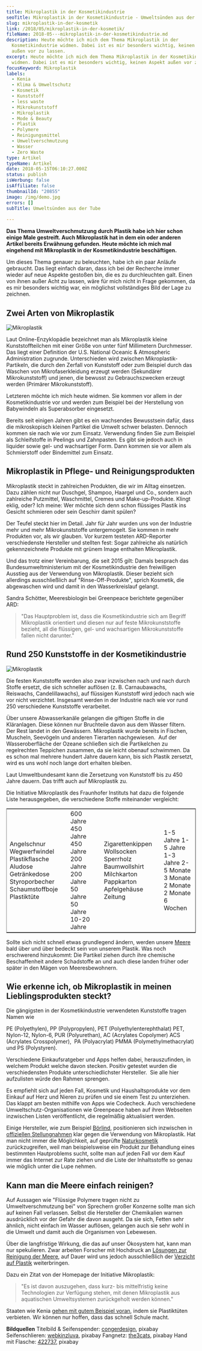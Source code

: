 ```yaml
---
title: Mikroplastik in der Kosmetikindustrie
seoTitle: Mikroplastik in der Kosmetikindustrie - Umweltsünden aus der Tube
slug: mikroplastik-in-der-kosmetik
link: /2018/05/mikroplastik-in-der-kosmetik/
fileName: 2018-05---mikroplastik-in-der-kosmetikindustrie.md
description: Heute möchte ich mich dem Thema Mikroplastik in der
  Kosmetikindustrie widmen. Dabei ist es mir besonders wichtig, keinen Aspekt
  außen vor zu lassen.
excerpt: Heute möchte ich mich dem Thema Mikroplastik in der Kosmetikindustrie
  widmen. Dabei ist es mir besonders wichtig, keinen Aspekt außen vor zu lassen.
focusKeyword: Mikroplastik
labels:
  - Kenia
  - Klima & Umweltschutz
  - Kosmetik
  - Kunststoff
  - less waste
  - Mikrokunststoff
  - Mikroplastik
  - Mode & Beauty
  - Plastik
  - Polymere
  - Reinigungsmittel
  - Umweltverschmutzung
  - Wasser
  - Zero Waste
type: Artikel
typeName: Artikel
date: 2018-05-15T06:10:27.000Z
status: publish
isWerbung: false
isAffiliate: false
thumbnailId: "20855"
image: /img/demo.jpg
errors: []
subTitle: Umweltsünden aus der Tube
  
---
```


**Das Thema Umweltverschmutzung durch Plastik habe ich hier schon einige Male
gestreift. Auch Mikroplastik hat in dem ein oder anderen Artikel bereits
Erwähnung gefunden. Heute möchte ich mich mal eingehend mit Mikroplastik in der
Kosmetikindustrie beschäftigen.**

Um dieses Thema genauer zu beleuchten, habe ich ein paar Anläufe gebraucht. Das
liegt einfach daran, dass ich bei der Recherche immer wieder auf neue Aspekte
gestoßen bin, die es zu durchleuchten galt. Einen von ihnen außer Acht zu
lassen, wäre für mich nicht in Frage gekommen, da es mir besonders wichtig war,
ein möglichst vollständiges Bild der Lage zu zeichnen.

## Zwei Arten von Mikroplastik

![Mikroplastik](http://cardamonchai.com/wp-content/uploads/2018/05/soap-dispenser-2337697_640-400x252.jpg)

Laut Online-Enzyklopädie bezeichnet man als Mikroplastik kleine
Kunststoffteilchen mit einer Größe von unter fünf Millimetern Durchmesser. Das
liegt einer Definition der U.S. National Oceanic &amp; Atmospheric
Administration zugrunde. Unterschieden wird zwischen Mikroplastik-Partikeln, die
durch den Zerfall von Kunststoff oder zum Beispiel durch das Waschen von
Mikrofaserkleidung erzeugt werden (Sekundärer Mikrokunststoff) und jenen, die
bewusst zu Gebrauchszwecken erzeugt werden (Primärer Mikrokunststoff).

Letzteren möchte ich mich heute widmen. Sie kommen vor allem in der
Kosmetikindustrie vor und werden zum Beispiel bei der Herstellung von
Babywindeln als Superabsorber eingesetzt.

Bereits seit einigen Jahren gibt es ein wachsendes Bewusstsein dafür, dass die
mikroskopisch kleinen Partikel die Umwelt schwer belasten. Dennoch kommen sie
nach wie vor zum Einsatz. Verwendung finden Sie zum Beispiel als Schleifstoffe
in Peelings und Zahnpasten. Es gibt sie jedoch auch in liquider sowie gel- und
wachsartiger Form. Dann kommen sie vor allem als Schmierstoff oder Bindemittel
zum Einsatz.

## Mikroplastik in Pflege- und Reinigungsprodukten

Mikroplastik steckt in zahlreichen Produkten, die wir im Alltag einsetzen. Dazu
zählen nicht nur Duschgel, Shampoo, Haargel und Co., sondern auch zahlreiche
Putzmittel, Waschmittel, Cremes und Make-up-Produkte. Klingt eklig, oder? Ich
meine: Wer möchte sich denn schon flüssiges Plastik ins Gesicht schmieren oder
sein Geschirr damit spülen?

Der Teufel steckt hier im Detail. Jahr für Jahr wurden uns von der Industrie
mehr und mehr Mikrokunststoffe untergemogelt. Sie kommen in mehr Produkten vor,
als wir glauben. Vor kurzem testeten ARD-Reporter verschiedenste Hersteller und
stellten fest: Sogar zahlreiche als natürlich gekennzeichnete Produkte mit
grünem Image enthalten Mikroplastik.

Und das trotz einer Vereinbarung, die seit 2015 gilt: Damals besprach das
Bundesumweltministerium mit der Kosmetikindustrie den freiwilligen Ausstieg aus
der Verwendung von Mikroplastik. Dieser bezieht sich allerdings ausschließlich
auf "Rinse-Off-Produkte", sprich Kosmetik, die abgewaschen wird und damit in den
Wasserkreislauf gelangt.

Sandra Schötter, Meeresbiologin bei Greenpeace berichtete gegenüber ARD:

> "Das Hauptproblem ist, dass die Kosmetikindustrie sich am Begriff Mikroplastik
> orientiert und diesen nur auf feste Mikrokunststoffe bezieht, all die
> flüssigen, gel- und wachsartigen Mikrokunststoffe fallen nicht darunter."

## Rund 250 Kunststoffe in der Kosmetikindustrie

![Mikroplastik](http://cardamonchai.com/wp-content/uploads/2018/05/safety-net-3289548_640-400x266.jpg)

Die festen Kunststoffe werden also zwar inzwischen nach und nach durch Stoffe
ersetzt, die sich schneller auflösen (z. B. Carnaubawachs, Reiswachs,
Candelillawachs), auf flüssigen Kunststoff wird jedoch nach wie vor nicht
verzichtet. Insgesamt werden in der Industrie nach wie vor rund 250 verschiedene
Kunststoffe verarbeitet.

Über unsere Abwasserkanäle gelangen die giftigen Stoffe in die Kläranlagen.
Diese können nur Bruchteile davon aus dem Wasser filtern. Der Rest landet in den
Gewässern. Mikroplastik wurde bereits in Fischen, Muscheln, Seevögeln und
anderen Tierarten nachgewiesen.  Auf der Wasseroberfläche der Ozeane schließen
sich die Partikelchen zu regelrechten Teppichen zusammen, da sie leicht obenauf
schwimmen. Da es schon mal mehrere hundert Jahre dauern kann, bis sich Plastik
zersetzt, wird es uns wohl noch lange dort erhalten bleiben.

Laut Umweltbundesamt kann die Zersetzung von Kunststoff bis zu 450 Jahre dauern.
Das trifft auch auf Mikroplastik zu.

Die Initiative Mikroplastik des Fraunhofer Instituts hat dazu die folgende Liste
herausgegeben, die verschiedene Stoffe miteinander vergleicht:

<table border="1" rules="groups">
<tbody>
<tr>
<td>Angelschnur
Wegwerfwindel
Plastikflasche
Aludose
Getränkedose
Styroporbecher
Schaumstoffboje
Plastiktüte</td>
<td>600 Jahre
450 Jahre
450 Jahre
200 Jahre
200 Jahre
50 Jahre
50 Jahre
10-20 Jahre</td>
<td></td>
<td>Zigarettenkippen
Wollsocken
Sperrholz
Baumwollshirt
Milchkarton
Pappkarton
Apfelgehäuse
Zeitung</td>
<td>1-5 Jahre
1-5 Jahre
1-3 Jahre
2-5 Monate
3 Monate
2 Monate
2 Monate
6 Wochen</td>
</tr>
</tbody>
</table>

Sollte sich nicht schnell etwas grundlegend ändern, werden unsere
[Meere](/2018/03/world-ocean-summit-2018/) bald über und über bedeckt sein von
unserem Plastik. Was noch erschwerend hinzukommt: Die Partikel ziehen durch ihre
chemische Beschaffenheit andere Schadstoffe an und auch diese landen früher oder
später in den Mägen von Meeresbewohnern.

## Wie erkenne ich, ob Mikroplastik in meinen Lieblingsprodukten steckt?

Die gängigsten in der Kosmetikindustrie verwendeten Kunststoffe tragen Namen wie

PE (Polyethylen), PP (Polypropylen), PET (Polyethylenterephthalat) PET,
Nylon-12, Nylon-6, PUR (Polyurethan), AC (Acrylates Copolymer) ACS (Acrylates
Crosspolymer),  PA (Polyacrylat) PMMA (Polymethylmethacrylat) und PS
(Polystyren).

Verschiedene Einkaufsratgeber und Apps helfen dabei, herauszufinden, in welchem
Produkt welche davon stecken. Positiv getestet wurden die verschiedensten
Produkte unterschiedlichster Hersteller.  Sie alle hier aufzulisten würde den
Rahmen sprengen.

Es empfiehlt sich auf jeden Fall, Kosmetik und Haushaltsprodukte vor dem Einkauf
auf Herz und Nieren zu prüfen und sie einem Test zu unterziehen. Das klappt am
besten mithilfe von Apps wie Codecheck. Auch verschiedene
Umweltschutz-Organisationen wie Greenpeace haben auf ihren Webseiten inzwischen
Listen veröffentlicht, die regelmäßig aktualisiert werden.

Einige Hersteller, wie zum Beispiel [Börlind](https://www.boerlind.com/),
positionieren sich inzwischen in
[offiziellen Stellungnahmen](https://www.boerlind.com/ab/wp-content/uploads/2015/07/Stellungnahme_Mikroplastik_0215.pdf)
klar gegen die Verwendung von Mikroplastik. Hat man nicht immer die Möglichkeit,
auf geprüfte [Naturkosmetik](/2018/03/vegane-kosmetik-und-naturkosmetik/)
zurückzugreifen, weil man beispielsweise ein Produkt zur Behandlung eines
bestimmten Hautproblems sucht, sollte man auf jeden Fall vor dem Kauf immer das
Internet zur Rate ziehen und die Liste der Inhaltsstoffe so genau wie möglich
unter die Lupe nehmen.

## Kann man die Meere einfach reinigen?

Auf Aussagen wie "Flüssige Polymere tragen nicht zu Umweltverschmutzung bei" von
Sprechern großer Konzerne sollte man sich auf keinen Fall verlassen. Selbst die
Hersteller der Chemikalien warnen ausdrücklich vor der Gefahr die davon ausgeht.
Da sie sich, Fetten sehr ähnlich, nicht einfach im Wasser auflösen, gelangen
auch sie sehr wohl in die Umwelt und damit auch die Organismen von Lebewesen.

Über die langfristige Wirkung, die das auf unser Ökosystem hat, kann man nur
spekulieren. Zwar arbeiten Forscher mit Hochdruck an
[Lösungen zur Reinigung der Meere](/2018/04/forscher-hoffen-auf-plastikfressendes-enzym/),
auf Dauer wird uns jedoch ausschließlich der
[Verzicht auf Plastik](/2017/04/interview-mit-zero-waste-aktivistin-vio/)
weiterbringen.

Dazu ein Zitat von der Homepage der Initiative Mikroplastik:

> "Es ist davon auszugehen, dass kurz- bis mittelfristig keine Technologien zur
> Verfügung stehen, mit denen Mikroplastik aus aquatischen Umweltsystemen
> zurückgeholt werden können."

Staaten wie Kenia
[gehen mit gutem Beispiel voran](/2017/08/kenia-sagt-plastiktueten-nein-danke/),
indem sie Plastiktüten verbieten. Wir können nur hoffen, dass das schnell Schule
macht.

**Bildquellen** Titelbild &amp; Seifenspender:
[congerdesign](https://pixabay.com/de/users/congerdesign-509903/), pixabay
Seifenschlieren:
[webkinzluva](https://pixabay.com/de/users/webkinzluva1598-6544824/), pixabay
Fangnetz: [the3cats](https://pixabay.com/de/users/the3cats-2135817/), pixabay
Hand mit Flasche: [422737](https://pixabay.com/de/users/422737-422737/), pixabay

  